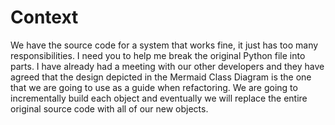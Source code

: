 # Context
We have the source code for a system that works fine, it just has too many responsibilities.  I need you to help me break the original Python file into parts.  I have already had a meeting with our other developers and they have agreed that the design depicted in the Mermaid Class Diagram is the one that we are going to use as a guide when refactoring.  We are going to incrementally build each object and eventually we will replace the entire original source code with all of our new objects.
